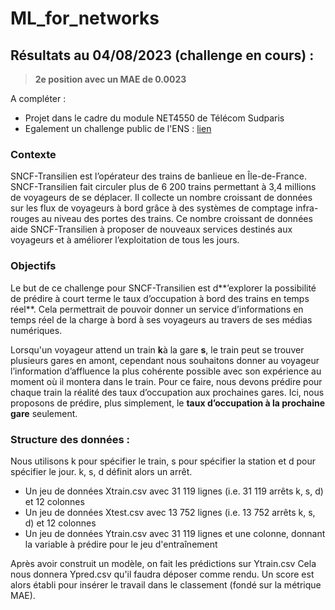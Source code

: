 # ML_for_networks

## Résultats au 04/08/2023 (challenge en cours) : 
> **2e position avec un MAE de 0.0023**

A compléter :
* Projet dans le cadre du module NET4550 de Télécom Sudparis
* Egalement un challenge public de l'ENS : [lien](https://challengedata.ens.fr/participants/challenges/89/)

### **Contexte**

SNCF-Transilien est l’opérateur des trains de banlieue en Île-de-France. SNCF-Transilien fait circuler plus de 6 200 trains permettant à 3,4 millions de voyageurs de se déplacer. Il collecte un nombre croissant de données sur les flux de voyageurs à bord grâce à des systèmes de comptage infra-rouges au niveau des portes des trains. Ce nombre croissant de données aide SNCF-Transilien à proposer de nouveaux services destinés aux voyageurs et à améliorer l’exploitation de tous les jours.

### **Objectifs**
Le but de ce challenge pour SNCF-Transilien est d**’explorer la possibilité de prédire à court terme le taux d’occupation à bord des trains en temps réel**. Cela permettrait de pouvoir donner un service d’informations en temps réel de la charge à bord à ses voyageurs au travers de ses médias numériques.

Lorsqu'un voyageur attend un train **k**à la gare **s**, le train peut se trouver plusieurs gares en amont, cependant nous souhaitons donner au voyageur l’information d’affluence la plus cohérente possible avec son expérience au moment où il montera dans le train. Pour ce faire, nous devons prédire pour chaque train la réalité des taux d’occupation aux prochaines gares. Ici, nous proposons de prédire, plus simplement, le **taux d’occupation à la prochaine gare** seulement.

### **Structure des données :**
Nous utilisons k pour spécifier le train, s pour spécifier la station et d pour spécifier le jour. k, s, d définit alors un arrêt.

* Un jeu de données Xtrain.csv avec 31 119 lignes (i.e. 31 119 arrêts k, s, d) et 12 colonnes
* Un jeu de données Xtest.csv avec 13 752 lignes (i.e. 13 752 arrêts k, s, d) et 12 colonnes
* Un jeu de données Ytrain.csv avec 31 119 lignes et une colonne, donnant la variable à prédire pour le jeu d'entraînement

Après avoir construit un modèle, on fait les prédictions sur Ytrain.csv
Cela nous donnera Ypred.csv qu'il faudra déposer comme rendu.
Un score est alors établi pour insérer le travail dans le classement (fondé sur la métrique MAE).



